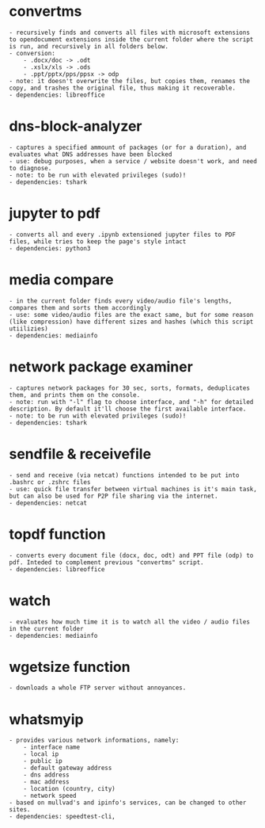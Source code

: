 # convertms
	- recursively finds and converts all files with microsoft extensions to opendocument extensions inside the current folder where the script is run, and recursively in all folders below.
	- conversion:
		- .docx/doc -> .odt
		- .xslx/xls -> .ods
		- .ppt/pptx/pps/ppsx -> odp
	- note: it doesn't overwrite the files, but copies them, renames the copy, and trashes the original file, thus making it recoverable.
	- dependencies: libreoffice



# dns-block-analyzer
	- captures a specified ammount of packages (or for a duration), and evaluates what DNS addresses have been blocked
	- use: debug purposes, when a service / website doesn't work, and need to diagnose.
	- note: to be run with elevated privileges (sudo)!
	- dependencies: tshark



# jupyter to pdf
	- converts all and every .ipynb extensioned jupyter files to PDF files, while tries to keep the page's style intact
	- dependencies: python3


 
# media compare
	- in the current folder finds every video/audio file's lengths, compares them and sorts them accordingly
	- use: some video/audio files are the exact same, but for some reason (like compression) have different sizes and hashes (which this script utiilizies)
	- dependencies: mediainfo



# network package examiner
	- captures network packages for 30 sec, sorts, formats, deduplicates them, and prints them on the console.
	- note: run with "-l" flag to choose interface, and "-h" for detailed description. By default it'll choose the first available interface.
	- note: to be run with elevated privileges (sudo)!
	- dependencies: tshark



# sendfile & receivefile
	- send and receive (via netcat) functions intended to be put into .bashrc or .zshrc files
	- use: quick file transfer between virtual machines is it's main task, but can also be used for P2P file sharing via the internet.	
	- dependencies: netcat


# topdf function
	- converts every document file (docx, doc, odt) and PPT file (odp) to pdf. Inteded to complement previous "convertms" script.
	- dependencies: libreoffice


# watch
	- evaluates how much time it is to watch all the video / audio files in the current folder
 	- dependencies: mediainfo


# wgetsize function
	- downloads a whole FTP server without annoyances.



# whatsmyip
	- provides various network informations, namely:
		- interface name
		- local ip
		- public ip
		- default gateway address
		- dns address
		- mac address
		- location (country, city)
		- network speed
	- based on mullvad's and ipinfo's services, can be changed to other sites.
	- dependencies: speedtest-cli, 
